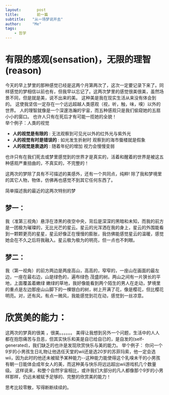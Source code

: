 ```yaml
---
layout:       post
title:        前一篇
subtitle:   "从一场梦说开去"
author:     "Me"
tags:
    - 哲学
---
```


# 有限的感观(sensation)，无限的理智(reason)

今天的早上梦里的那种感觉已经是这两个月第两次了，这次一定要记录下来了。同样感觉的梦相信以前也有，但我早以忘记了。这两次梦里的感觉很美很美，虽然场景不同，但是就是美，说不出来的美。 
这种美是我在现实生活从来没有体会到的。 
这使我坚信一定存在一个远远超越人类感观（视，听，触，味，嗅）以外的世界。 
人的理智就像是一个深邃浩瀚的宇宙，而五种感观只是我们偷窥她的五扇小小的窗口。 
也许人只有在死后才有可能一揽她的全貌！  
举个例子：人类的视觉 

- **人的视觉是有限的** : 无法观察到可见光以外的红外光与紫外光 
- **人的视觉有时是错误的** : 如光发生折射时 观察到的海市蜃楼就是假象 
- **人的视觉是衰退的** : 随着年纪的增加 视力会慢慢变弱 

也许只有在我们死去或梦里感觉到的世界才是真实的，活着和醒着的世界是被这五种感观严重扭曲的，不真实的，不完整的！ 

这两次的梦除了具有不可描述的美感外，还有一个共同点，纯粹! 
除了我和梦境里的其它人物，物体，仿佛再也感觉不到其它任何东西了。 

简单描述我的最近的这两次特别的梦 
## 梦一： 
我（准第三视角）悬浮在漆黑的夜空中央，背后是深深的黑暗和未知，而我的前方是一团极为璀璨的，无比光芒的星云。星云的光浑洒在我的身上，星云的外围能看到一颗颗更亮的星星，星云好像正在慢慢的膨胀，我仿佛能感觉星云的温暖，感觉她会在不久之后将我融入。星云极为极为的明亮，但一点也不刺眼。 

## 梦二： 
我（第一视角）的前方两边是两座高山，高高的，窄窄的，一座山在画面的最左边，一座在最右边，山是绿色的，遍布绿色 茂盛的树。两山之间有一片狭长的平地，上面覆盖着嫩绿 嫩绿的草地，我好像能看到两个陌生的男人在走动，梦境里的重点是左边那座山山脚下的一棵银白的树，树上开满了花，像是樱花，但比樱花明亮。对，还有风，有点一微风，我能感觉到花在动，感觉到一丝凉意。 

# 欣赏美的能力：

这两次的梦真的很美 ，很美。。。。。。 
美得让我想到另外一个问题，生活中的人人都在抱怨痛苦与丑恶，但其实快乐和美是自已给自已的，是自发的(self-generated)，我们缺乏的也许是发现欣赏快乐与美的能力。 
举个例子：
你问一个9岁的小男孩生日礼物让他选任天堂的wii还是选20岁的苏菲玛索，他一定会选wii，因为此时的他还未被赋予某种能力--这种能力能使得这个乳嗅未干的小男孩有朝一日能体会成年女人的美，而这种美与快乐将远远超出wii游戏机几个数量级。 
这样说来，和整个自然宇宙相比，或许我们大部分的凡人都像那个9岁的小男样那样，仍远未被赋予足够的、完整的欣赏美的能力！ 

思考比较零散，写得断断续续的。
